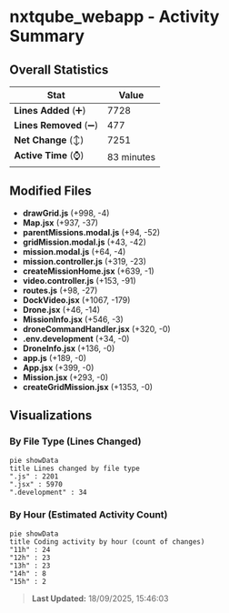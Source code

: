 # nxtqube_webapp - Activity Summary 

## Overall Statistics

| Stat                   | Value                                                             |
| ---------------------- | ----------------------------------------------------------------- |
| **Lines Added** (➕)   | 7728                                          |
| **Lines Removed** (➖) | 477                                        |
| **Net Change** (↕)    | 7251                |
| **Active Time** (⌚)   | 83 minutes |


## Modified Files
- **drawGrid.js** (+998, -4)
- **Map.jsx** (+937, -37)
- **parentMissions.modal.js** (+94, -52)
- **gridMission.modal.js** (+43, -42)
- **mission.modal.js** (+64, -4)
- **mission.controller.js** (+319, -23)
- **createMissionHome.jsx** (+639, -1)
- **video.controller.js** (+153, -91)
- **routes.js** (+98, -27)
- **DockVideo.jsx** (+1067, -179)
- **Drone.jsx** (+46, -14)
- **MissionInfo.jsx** (+546, -3)
- **droneCommandHandler.jsx** (+320, -0)
- **.env.development** (+34, -0)
- **DroneInfo.jsx** (+136, -0)
- **app.js** (+189, -0)
- **App.jsx** (+399, -0)
- **Mission.jsx** (+293, -0)
- **createGridMission.jsx** (+1353, -0)

## Visualizations

### By File Type (Lines Changed)

```mermaid
pie showData
title Lines changed by file type
".js" : 2201
".jsx" : 5970
".development" : 34
```

### By Hour (Estimated Activity Count)

```mermaid
pie showData
title Coding activity by hour (count of changes)
"11h" : 24
"12h" : 23
"13h" : 23
"14h" : 8
"15h" : 2
```


> **Last Updated:** 18/09/2025, 15:46:03